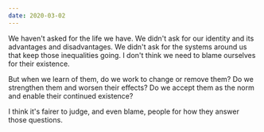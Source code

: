 ```yaml
---
date: 2020-03-02
---
```


We haven't asked for the life we have. We didn't ask for our identity and its advantages and disadvantages. We didn't ask for the systems around us that keep those inequalities going. I don't think we need to blame ourselves for their existence.

But when we learn of them, do we work to change or remove them? Do we strengthen them and worsen their effects? Do we accept them as the norm and enable their continued existence?

I think it's fairer to judge, and even blame, people for how they answer those questions.
